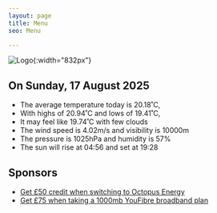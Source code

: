 ```yaml
---
layout: page
title: Menu
seo: Menu

---
```


![Logo](/images/logo.jpg){:width="832px"}

<!-- weather_marker starts -->
## On Sunday, 17 August 2025

- The average temperature today is 20.18˚C,
- With highs of 20.94˚C and lows of 19.41˚C,
- It may feel like 19.74˚C with few clouds
- The wind speed is 4.02m/s and visibility is 10000m
- The pressure is 1025hPa and humidity is 57%
- The sun will rise at 04:56 and set at 19:28

<!-- weather_marker ends -->

## Sponsors

- [Get £50 credit when switching to Octopus Energy](https://bit.ly/3oD1nnS)
- [Get £75 when taking a 1000mb YouFibre broadband plan](https://aklam.io/91zWhU?)
